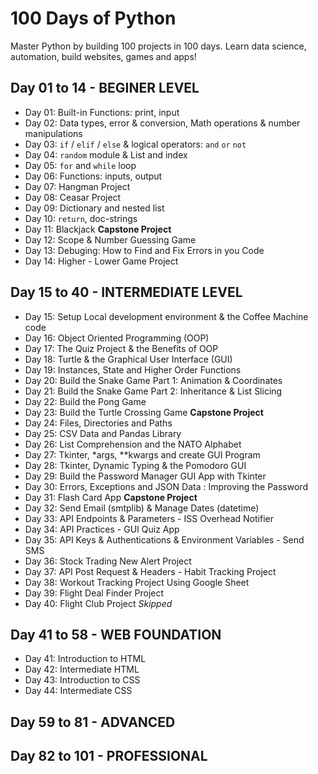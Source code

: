 # 100 Days of Python
Master Python by building 100 projects in 100 days. 
Learn data science, automation, build websites, games and apps!

## Day 01 to 14 - BEGINER LEVEL
- Day 01: Built-in Functions: print, input
- Day 02: Data types, error & conversion, Math operations & number manipulations
- Day 03: `if` / `elif` / `else` & logical operators: `and` `or` `not`
- Day 04: `random` module & List and index 
- Day 05: `for` and `while` loop 
- Day 06: Functions: inputs, output
- Day 07: Hangman Project
- Day 08: Ceasar Project
- Day 09: Dictionary and nested list 
- Day 10: `return`, doc-strings
- Day 11: Blackjack **Capstone Project**
- Day 12: Scope & Number Guessing Game
- Day 13: Debuging: How to Find and Fix Errors in you Code
- Day 14: Higher - Lower Game Project

## Day 15 to 40 - INTERMEDIATE LEVEL
- Day 15: Setup Local development environment & the Coffee Machine code
- Day 16: Object Oriented Programming (OOP)
- Day 17: The Quiz Project & the Benefits of OOP 
- Day 18: Turtle & the Graphical User Interface (GUI)
- Day 19: Instances, State and Higher Order Functions
- Day 20: Build the Snake Game Part 1: Animation & Coordinates
- Day 21: Build the Snake Game Part 2: Inheritance & List Slicing
- Day 22: Build the Pong Game
- Day 23: Build the Turtle Crossing Game **Capstone Project**
- Day 24: Files, Directories and Paths 
- Day 25: CSV Data and Pandas Library 
- Day 26: List Comprehension and the NATO Alphabet
- Day 27: Tkinter, *args, **kwargs and create GUI Program
- Day 28: Tkinter, Dynamic Typing & the Pomodoro GUI 
- Day 29: Build the Password Manager GUI App with Tkinter
- Day 30: Errors, Exceptions and JSON Data : Improving the Password 
- Day 31: Flash Card App **Capstone Project**
- Day 32: Send Email (smtplib) & Manage Dates (datetime)
- Day 33: API Endpoints & Parameters - ISS Overhead Notifier
- Day 34: API Practices - GUI Quiz App
- Day 35: API Keys & Authentications & Environment Variables - Send SMS 
- Day 36: Stock Trading New Alert Project
- Day 37: API Post Request & Headers - Habit Tracking Project
- Day 38: Workout Tracking Project Using Google Sheet 
- Day 39: Flight Deal Finder Project
- Day 40: Flight Club Project *Skipped*

## Day 41 to 58 - WEB FOUNDATION
- Day 41: Introduction to HTML
- Day 42: Intermediate HTML
- Day 43: Introduction to CSS
- Day 44: Intermediate CSS

## Day 59 to 81 - ADVANCED

## Day 82 to 101 - PROFESSIONAL 

